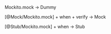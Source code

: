 Mockito.mock -> Dummy

[@Mock/Mockito.mock] + when + verify -> Mock

[@Stub/Mockito.mock] + when -> Stub
